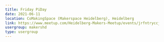 ```yaml
---
title: Friday PiDay
date: 2021-06-11
location: CoMakingSpace (Makerspace Heidelberg), Heidelberg
link: https://www.meetup.com/Heidelberg-Makers-Meetup/events/jrfntryccjbpb/
usergroup: makershd
type: usergroup
---
```

